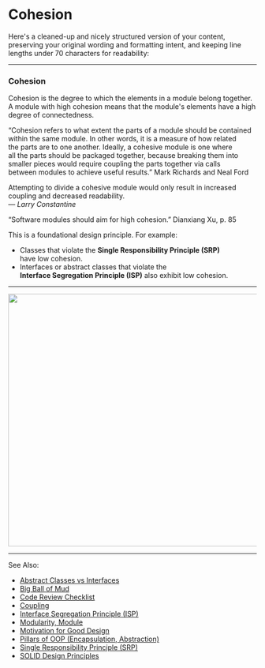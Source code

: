 # Cohesion

Here's a cleaned-up and nicely structured version of your content, preserving your original wording and formatting intent, and keeping line lengths under 70 characters for readability:

---

### Cohesion

Cohesion is the degree to which the elements in a module belong together.  
A module with high cohesion means that the module's elements have a high  
degree of connectedness.

“Cohesion refers to what extent the parts of a module should be contained  
within the same module. In other words, it is a measure of how related  
the parts are to one another. Ideally, a cohesive module is one where  
all the parts should be packaged together, because breaking them into  
smaller pieces would require coupling the parts together via calls  
between modules to achieve useful results.” 
 Mark Richards and Neal Ford

Attempting to divide a cohesive module would only result in increased  
coupling and decreased readability.  
— *Larry Constantine*

“Software modules should aim for high cohesion.”
 Dianxiang Xu, p. 85

This is a foundational design principle. For example:

- Classes that violate the **Single Responsibility Principle (SRP)**  
  have low cohesion.
- Interfaces or abstract classes that violate the  
  **Interface Segregation Principle (ISP)** also exhibit low cohesion.

---

<img src="cohesion.png" width="512"/>

---
See Also:
- [Abstract Classes vs Interfaces](Abstract-Classes-vs-Interfaces.md)
- [Big Ball of Mud](Big-Ball-of-Mud.md)
- [Code Review Checklist](Code-Review-Checklist.md)
- [Coupling](Coupling.md)
- [Interface Segregation Principle (ISP)](Interface-Segregation-Principle-ISP.md)
- [Modularity, Module](Modularity-Module.md)
- [Motivation for Good Design](Motivation-for-Good-Design.md)
- [Pillars of OOP (Encapsulation, Abstraction)](Pillars-of-OOP-Encapsulation-Abstraction.md)
- [Single Responsibility Principle (SRP)](Single-Responsibility-Principle-SRP.md)
- [SOLID Design Principles](SOLID-Design-Principles.md)